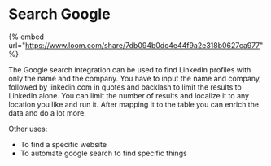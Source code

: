 # Search Google

{% embed url="https://www.loom.com/share/7db094b0dc4e44f9a2e318b0627ca977" %}

The Google search integration can be used to find  LinkedIn profiles with only the name and the company. You have to input the name and company, followed by linkedin.com in quotes and backlash to limit the results to LinkedIn alone. You can limit the number of results and localize it to any location you like and run it. After mapping it to the table you can enrich the data and do a lot more.

Other uses:&#x20;

* To find a specific website&#x20;
* To automate google search to find specific things



